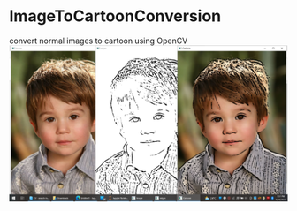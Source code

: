 # ImageToCartoonConversion
convert normal images to cartoon using OpenCV
<img src="https://github.com/BismaNa33m/ImageToCartoonConversion/blob/main/conversion.png">
